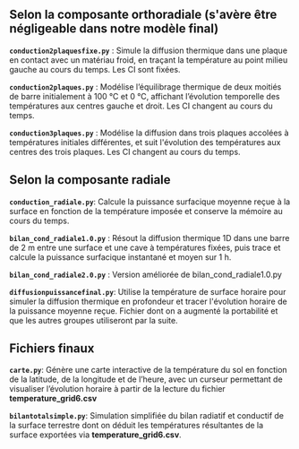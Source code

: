 ## Selon la composante orthoradiale (s'avère être négligeable dans notre modèle final)
**`conduction2plaquesfixe.py`** : Simule la diffusion thermique dans une plaque en contact avec un matériau froid, en traçant la température au point milieu gauche au cours du temps. Les CI sont fixées.

**`conduction2plaques.py`** : Modélise l’équilibrage thermique de deux moitiés de barre initialement à 100 °C et 0 °C, affichant l’évolution temporelle des températures aux centres gauche et droit. Les CI changent au cours du temps.

**`conduction3plaques.py`** : Modélise la diffusion dans trois plaques accolées à températures initiales différentes, et suit l'évolution des températures aux centres des trois plaques. Les CI changent au cours du temps.



## Selon la composante radiale
**`conduction_radiale.py`**: Calcule la puissance surfacique moyenne reçue à la surface en fonction de la température imposée et conserve la mémoire au cours du temps.

**`bilan_cond_radiale1.0.py`** : Résout la diffusion thermique 1D dans une barre de 2 m entre une surface et une cave à températures fixées, puis trace et calcule la puissance surfacique instantané et moyen sur 1 h.

**`bilan_cond_radiale2.0.py`** : Version améliorée de bilan_cond_radiale1.0.py

**`diffusionpuissancefinal.py`**: Utilise la température de surface horaire pour simuler la diffusion thermique en profondeur et tracer l'évolution horaire de la puissance moyenne reçue. Fichier dont on a augmenté la portabilité et que les autres groupes utiliseront par la suite.


## Fichiers finaux
**`carte.py`**: Génère une carte interactive de la température du sol en fonction de la latitude, de la longitude et de l’heure, avec un curseur permettant de visualiser l’évolution horaire à partir de la lecture du fichier **temperature_grid6.csv**

**`bilantotalsimple.py`**: Simulation simplifiée du bilan radiatif et conductif de la surface terrestre dont on déduit les températures résultantes de la surface exportées via **temperature_grid6.csv**.



